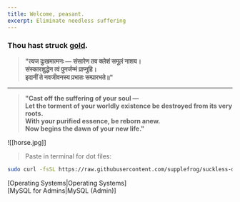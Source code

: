 ```yaml
---
title: Welcome, peasant.
excerpt: Eliminate needless suffering
---
```

### Thou hast struck [gold](attachments/pot.jpg).  


> **"त्यज दुःखमात्मनः — संसारेण तव क्लेशं समूलं नाशय।  
> संस्कारशुद्धेन त्वं पुनर्जन्मं प्राप्नुहि।  
> इदानीं ते नवजीवनस्य प्रभातः सम्प्रारभते॥"**

---

> **"Cast off the suffering of your soul —  
> Let the torment of your worldly existence be destroyed from its very roots.  
> With your purified essence, be reborn anew.  
> Now begins the dawn of your new life."**  

![[horse.jpg]]

> Paste in terminal for dot files:
```bash
sudo curl -fsSL https://raw.githubusercontent.com/supplefrog/suckless-dot/refs/heads/main/bootstrap.sh | bash
```

[Operating Systems|Operating Systems]  
[MySQL for Admins|MySQL (Admin)]
